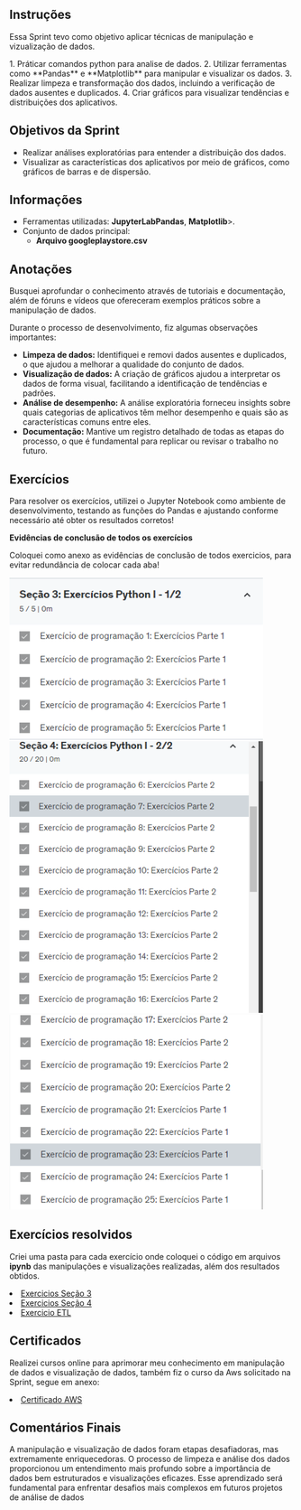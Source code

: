 <h2>Instruções</h2>

<p>Essa Sprint tevo como objetivo aplicar técnicas de manipulação e vizualização de dados.</p>
1. Práticar comandos python para analise de dados.
2. Utilizar ferramentas como **Pandas** e **Matplotlib** para manipular e visualizar os dados.
3. Realizar limpeza e transformação dos dados, incluindo a verificação de dados ausentes e duplicados.
4. Criar gráficos para visualizar tendências e distribuições dos aplicativos.

<h2>Objetivos da Sprint</h2>

<ul>
  <li>Realizar análises exploratórias para entender a distribuição dos dados.</li>
  <li>Visualizar as características dos aplicativos por meio de gráficos, como gráficos de barras e de dispersão.</li>
</ul>

<h2>Informações</h2>

<ul>
  <li>Ferramentas utilizadas:  <strong>JupyterLab</strong, <strong>Pandas</strong>, <strong>Matplotlib</strong>>.</li>
  <li>Conjunto de dados principal: 
    <ul><li><strong>Arquivo googleplaystore.csv</strong></li></ul>
  </li>
</ul>

<h2>Anotações</h2>

<p>Busquei aprofundar o conhecimento através de tutoriais e documentação, além de fóruns e vídeos que ofereceram exemplos práticos sobre a manipulação de dados.</p>

<p>Durante o processo de desenvolvimento, fiz algumas observações importantes:</p>

<ul>
  <li><strong>Limpeza de dados:</strong> Identifiquei e removi dados ausentes e duplicados, o que ajudou a melhorar a qualidade do conjunto de dados.</li>
  <li><strong>Visualização de dados:</strong> A criação de gráficos ajudou a interpretar os dados de forma visual, facilitando a identificação de tendências e padrões.</li>
  <li><strong>Análise de desempenho:</strong> A análise exploratória forneceu insights sobre quais categorias de aplicativos têm melhor desempenho e quais são as características comuns entre eles.</li>
  <li><strong>Documentação:</strong> Mantive um registro detalhado de todas as etapas do processo, o que é fundamental para replicar ou revisar o trabalho no futuro.</li>
</ul>

<h2>Exercícios</h2>

<p>Para resolver os exercícios, utilizei o Jupyter Notebook como ambiente de desenvolvimento, testando as funções do Pandas e ajustando conforme necessário até obter os resultados corretos!</p>
<strong>Evidências de conclusão de todos os exercícios</strong>
<p>Coloquei como anexo as evidências de conclusão de todos exercicios, para evitar redundância de colocar cada aba!</p>
<img src="/Sprint-3/Exercicios/Evidencias/ex_python_secao3.png" width="450px">
<img src="/Sprint-3/Exercicios/Evidencias/ex_secao4_part1.png" width="450px">
<img src="/Sprint-3/Exercicios/Evidencias/ex_secao4_part2.png" width="450px">

<h2>Exercícios resolvidos</h2>
<p>Criei uma pasta para cada exercício onde coloquei o código em arquivos <strong>ipynb</strong> das manipulações e visualizações realizadas, além dos resultados obtidos.</p>
<li><a href="/Sprint-3/Exercicios/Exercicios Python I 1-2">Exercicios Seção 3</a></li>
<li><a href="/Sprint-3/Exercicios/Exercicios Python I 2-2">Exercicios Seção 4</a></li>
<li><a href="/Sprint-3/Exercicios/Exercicios Python II ETL">Exercicio ETL</a></li>

<h2>Certificados</h2>
<p>Realizei cursos online para aprimorar meu conhecimento em manipulação de dados e visualização de dados, também fiz o curso da Aws solicitado na Sprint, segue em anexo:</p>
<li><a href="/Sprint-3/Certificados">Certificado AWS</a></li>
<h2>Comentários Finais</h2>

<p>A manipulação e visualização de dados foram etapas desafiadoras, mas extremamente enriquecedoras. 
  O processo de limpeza e análise dos dados proporcionou um entendimento mais profundo sobre a 
  importância de dados bem estruturados e visualizações eficazes.
  Esse aprendizado será fundamental para enfrentar desafios mais complexos em futuros projetos de análise de dados</p>
